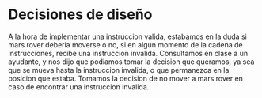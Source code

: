 # Decisiones de diseño

A la hora de implementar una instruccion valida, estabamos en la duda si mars rover deberia moverse o no, si en algun momento de la cadena de instrucciones, recibe una instruccion invalida.
Consultamos en clase a un ayudante, y nos dijo que podiamos tomar la decision que queramos, ya sea que se mueva hasta la instruccion invalida, o que permanezca en la posicion que estaba.
Tomamos la decision de no mover a mars rover en caso de encontrar una instruccion invalida.